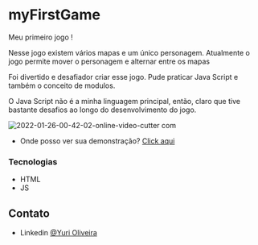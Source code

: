 # myFirstGame

Meu primeiro jogo !

Nesse jogo existem vários mapas e um único personagem. Atualmente o jogo permite mover o personagem e alternar entre os mapas

Foi divertido e desafiador criar esse jogo. Pude praticar Java Script e também o conceito de modulos.

O Java Script não é a minha linguagem principal, então, claro que tive bastante desafios ao longo do desenvolvimento do jogo.

![2022-01-26-00-42-02-_online-video-cutter com_](https://user-images.githubusercontent.com/54549125/151100687-004d71e8-eed8-4b0c-b235-5be6c996d55f.gif)


- Onde posso ver sua demonstração? [Click aqui](https://yurisalesdeoliveira.github.io/myFirstGame/)

### Tecnologias

- HTML
- JS

## Contato

- Linkedin [@Yuri Oliveira](https://www.linkedin.com/in/yuri-oliveira-0703801a2/)

